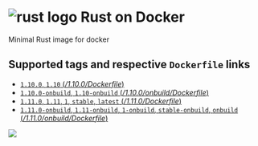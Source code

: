 # ![rust logo](https://www.rust-lang.org/logos/rust-logo-32x32-blk.png) Rust on Docker

Minimal Rust image for docker

##  Supported tags and respective `Dockerfile` links
- [`1.10.0`, `1.10` (*/1.10.0/Dockerfile*)](https://github.com/thibaultdelor/docker-rust/blob/master/1.10.0/Dockerfile)
- [`1.10.0-onbuild`, `1.10-onbuild` (*/1.10.0/onbuild/Dockerfile*)](https://github.com/thibaultdelor/docker-rust/blob/master/1.10.0/onbuild/Dockerfile)
- [`1.11.0`, `1.11`, `1`, `stable`, `latest` (*/1.11.0/Dockerfile*)](https://github.com/thibaultdelor/docker-rust/blob/master/1.11.0/Dockerfile)
- [`1.11.0-onbuild`, `1.11-onbuild`, `1-onbuild`, `stable-onbuild`, `onbuild` (*/1.11.0/onbuild/Dockerfile*)](https://github.com/thibaultdelor/docker-rust/blob/master/1.11.0/onbuild/Dockerfile)


[![](https://images.microbadger.com/badges/image/thibaultdelor/docker-rust.svg)](http://microbadger.com/images/thibaultdelor/docker-rust "Get your own image badge on microbadger.com")
